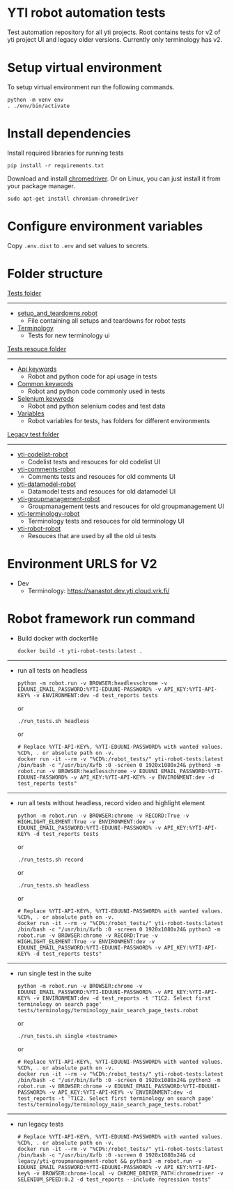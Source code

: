 YTI robot automation tests
===============================
Test automation repository for all yti projects. Root contains tests for v2 of yti project UI and legacy older versions. Currently only terminology has v2. 

Setup virtual environment
=========================

To setup virtual environment run the following commands.

```
python -m venv env
. ./env/bin/activate
```


Install dependencies
====================

Install required libraries for running tests
```
pip install -r requirements.txt
```

Download and install [chromedriver](https://chromedriver.chromium.org/downloads). Or on Linux, you can just install it from your package manager.

```
sudo apt-get install chromium-chromedriver
```

Configure environment variables
===============================

Copy `.env.dist` to `.env` and set values to secrets.

Folder structure
================
[Tests folder](tests)
____________________________
  * [setup_and_teardowns.robot](tests//setup_and_teardowns.robot)
    * File containing all setups and teardowns for robot tests
  * [Terminology](tests//Terminology)
    * Tests for new terminology ui

[Tests resouce folder](resouces)
________________________________
  * [Api keywords](resouces//api&#32;keywords)
    * Robot and python code for api usage in tests
  * [Common keywords](resouces//common&#32;keywords)
    * Robot and python code commonly used in tests
  * [Selenium keywrods](resouces//selenium&#32;keywords)
    * Robot and python selenium codes and test data
  * [Variables](resouces//variables)
    * Robot variables for tests, has folders for different environments

[Legacy test folder](legacy)  
____________________________
  * [yti-codelist-robot](legacy//yti-codelist-robot)
    * Codelist tests and resouces for old codelist UI
  * [yti-comments-robot](legacy//yti-comments-robot)
    * Comments tests and resouces for old comments UI
  * [yti-datamodel-robot](legacy//yti-datamodel-robot)
    * Datamodel tests and resouces for old datamodel UI
  * [yti-groupmanagement-robot](legacy//yti-groupmanagement-robot)
    * Groupmanagement tests and resouces for old groupmanagement UI
  * [yti-terminology-robot](legacy//yti-terminology-robot)
    * Terminology tests and resouces for old terminology UI
  * [yti-robot-robot](legacy//yti-robot-common)
    * Resouces that are used by all the old ui tests

Environment URLS for V2
================
* Dev
    * Terminology: https://sanastot.dev.yti.cloud.vrk.fi/

Robot framework run command
===========================
* Build docker with dockerfile
    ```
    docker build -t yti-robot-tests:latest .
    ```
____________________________
* run all tests on headless
    ```
    python -m robot.run -v BROWSER:headlesschrome -v EDUUNI_EMAIL_PASSWORD:%YTI-EDUUNI-PASSWORD% -v API_KEY:%YTI-API-KEY% -v ENVIRONMENT:dev -d test_reports tests
    ```

    or

    ```
    ./run_tests.sh headless
    ```
    or
    ```
    # Replace %YTI-API-KEY%, %YTI-EDUUNI-PASSWORD% with wanted values. %CD%, . or absolute path on -v.
    docker run -it --rm -v "%CD%:/robot_tests/" yti-robot-tests:latest /bin/bash -c "/usr/bin/Xvfb :0 -screen 0 1920x1080x24& python3 -m robot.run -v BROWSER:headlesschrome -v EDUUNI_EMAIL_PASSWORD:%YTI-EDUUNI-PASSWORD% -v API_KEY:%YTI-API-KEY% -v ENVIRONMENT:dev -d test_reports tests"
    ```
____________________________
* run all tests without headless, record video and highlight element
    ```
    python -m robot.run -v BROWSER:chrome -v RECORD:True -v HIGHLIGHT_ELEMENT:True -v ENVIRONMENT:dev -v EDUUNI_EMAIL_PASSWORD:%YTI-EDUUNI-PASSWORD% -v API_KEY:%YTI-API-KEY% -d test_reports tests
    ```

    or

    ```
    ./run_tests.sh record
    ```
    or

    ```
    ./run_tests.sh headless
    ```
    or
    ```
    # Replace %YTI-API-KEY%, %YTI-EDUUNI-PASSWORD% with wanted values. %CD%, . or absolute path on -v.
    docker run -it --rm -v "%CD%:/robot_tests/" yti-robot-tests:latest /bin/bash -c "/usr/bin/Xvfb :0 -screen 0 1920x1080x24& python3 -m robot.run -v BROWSER:chrome -v RECORD:True -v HIGHLIGHT_ELEMENT:True -v ENVIRONMENT:dev -v EDUUNI_EMAIL_PASSWORD:%YTI-EDUUNI-PASSWORD% -v API_KEY:%YTI-API-KEY% -d test_reports tests"  
    ```
____________________________
* run single test in the suite
    ```
    python -m robot.run -v BROWSER:chrome -v EDUUNI_EMAIL_PASSWORD:%YTI-EDUUNI-PASSWORD% -v API_KEY:%YTI-API-KEY% -v ENVIRONMENT:dev -d test_reports -t 'T1C2. Select first terminology on search page' tests/terminology/terminology_main_search_page_tests.robot
    ```

    or

    ```
    ./run_tests.sh single <testname>
    ```
    or
    ```
    # Replace %YTI-API-KEY%, %YTI-EDUUNI-PASSWORD% with wanted values. %CD%, . or absolute path on -v.
    docker run -it --rm -v "%CD%:/robot_tests/" yti-robot-tests:latest /bin/bash -c "/usr/bin/Xvfb :0 -screen 0 1920x1080x24& python3 -m robot.run -v BROWSER:chrome -v EDUUNI_EMAIL_PASSWORD:%YTI-EDUUNI-PASSWORD% -v API_KEY:%YTI-API-KEY% -v ENVIRONMENT:dev -d test_reports -t 'T1C2. Select first terminology on search page' tests/terminology/terminology_main_search_page_tests.robot"
    ```

____________________________
* run legacy tests 
    ```
    # Replace %YTI-API-KEY%, %YTI-EDUUNI-PASSWORD% with wanted values. %CD%, . or absolute path on -v.
    docker run -it --rm -v "%CD%:/robot_tests/" yti-robot-tests:latest /bin/bash -c "/usr/bin/Xvfb :0 -screen 0 1920x1080x24& cd legacy/yti-groupmanagement-robot && python3 -m robot.run -v EDUUNI_EMAIL_PASSWORD:%YTI-EDUUNI-PASSWORD% -v API_KEY:%YTI-API-key% -v BROWSER:chrome-local -v CHROME_DRIVER_PATH:chromedriver -v SELENIUM_SPEED:0.2 -d test_reports --include regression tests"  
    ```